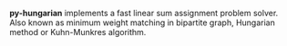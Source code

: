 **py-hungarian** implements a fast linear sum assignment problem solver. Also known as minimum weight matching in bipartite graph, Hungarian method or Kuhn-Munkres algorithm.